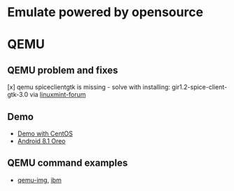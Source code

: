 # Emulate powered by opensource

# QEMU
## QEMU problem and fixes
  [x] qemu spiceclientgtk is missing
     - solve with installing: gir1.2-spice-client-gtk-3.0 via [linuxmint-forum](https://forums.linuxmint.com/viewtopic.php?t=227025)

## Demo
  - [Demo with CentOS](https://www.itzgeek.com/how-tos/linux/ubuntu-how-tos/install-kvm-qemu-on-ubuntu-14-10.html)
  - [Android 8.1 Oreo](https://fosspost.org/tutorials/install-android-8-1-oreo-on-linux)

## QEMU command examples
  - [qemu-img][qemu-img-manual], [ibm](https://www.ibm.com/support/knowledgecenter/linuxonibm/com.ibm.linux.z.ldva/ldva_r_qemu-imgCommand.html)

[qemu-img-manual]: https://www.qemu.org/docs/master/interop/qemu-img.html
